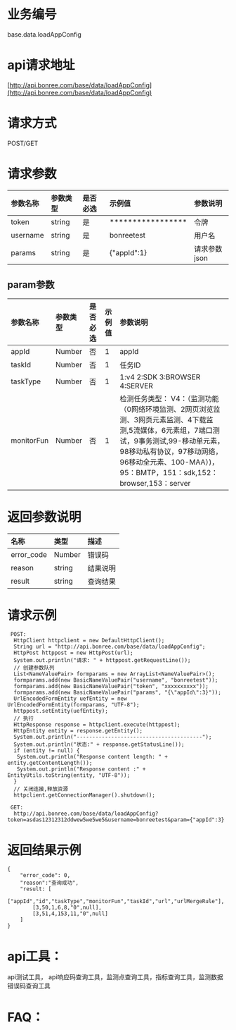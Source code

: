# 业务编号

base.data.loadAppConfig

# api请求地址

[http://api.bonree.com/base/data/loadAppConfig](http://api.bonree.com/base/data/loadAppConfig)

# 请求方式

POST/GET

# 请求参数

| 参数名称 | 参数类型 | 是否必选 | 示例值 | 参数说明 |
| :--- | :--- | :--- | :--- | :--- |
| token | string | 是 | \*\*\*\*\*\*\*\*\*\*\*\*\*\*\*\*\* | 令牌 |
| username | string | 是 | bonreetest | 用户名 |
| params | string | 是 | {"appId":1} | 请求参数json |

## param参数

| 参数名称 | 参数类型 | 是否必选 | 示例值 | 参数说明 |
| :--- | :--- | :--- | :--- | :--- |
| appId | Number | 否 | 1 | appId |
| taskId | Number | 否 | 1 | 任务ID |
| taskType | Number | 否 | 1 | 1:v4   2:SDK 3:BROWSER 4:SERVER |
| monitorFun | Number | 否 | 1 | 检测任务类型： V4：（监测功能（0网络环境监测、2网页浏览监测、3网页元素监测、4下载监测,5流媒体，6元素组，7端口测试，9事务测试,99-移动单元素，98移动私有协议，97移动网络，96移动全元素、100-MAA）\)，95：BMTP，151：sdk,152：browser,153：server |

# 返回参数说明

| 名称 | 类型 | 描述 |
| :--- | :--- | :--- |
| error\_code | Number | 错误码 |
| reason | string | 结果说明 |
| result | string | 查询结果 |

# 请求示例

```
 POST:
  HttpClient httpclient = new DefaultHttpClient();
  String url = "http://api.bonree.com/base/data/loadAppConfig";
  HttpPost httppost = new HttpPost(url);
  System.out.println("请求: " + httppost.getRequestLine());
  // 创建参数队列
  List<NameValuePair> formparams = new ArrayList<NameValuePair>();
  formparams.add(new BasicNameValuePair("username", "bonreetest"));
  formparams.add(new BasicNameValuePair("token", "xxxxxxxxxx"));
  formparams.add(new BasicNameValuePair("params", "{\"appId\":3}"));
  UrlEncodedFormEntity uefEntity = new UrlEncodedFormEntity(formparams, "UTF-8");
  httppost.setEntity(uefEntity);
  // 执行
  HttpResponse response = httpclient.execute(httppost);
  HttpEntity entity = response.getEntity();
  System.out.println("----------------------------------------");
  System.out.println("状态:" + response.getStatusLine());
  if (entity != null) {
   System.out.println("Response content length: " + entity.getContentLength());
   System.out.println("Response content :" + EntityUtils.toString(entity, "UTF-8"));
  }
  // 关闭连接,释放资源
  httpclient.getConnectionManager().shutdown();

 GET:
  http://api.bonree.com/base/data/loadAppConfig?token=asdas12312312ddwew5we5we5&username=bonreetest&param={"appId":3}
```

# 返回结果示例

```
{
    "error_code": 0,
    "reason":"查询成功",
    "result: [
        ["appId","id","taskType","monitorFun","taskId","url","urlMergeRule"],
        [3,50,1,6,8,"0",null],
        [3,51,4,153,11,"0",null]
    ]
}
```

# api工具：

api测试工具， api响应码查询工具，监测点查询工具，指标查询工具，监测数据错误码查询工具

# FAQ：



